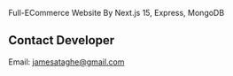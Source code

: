  Full-ECommerce Website By Next.js 15, Express,  MongoDB

## Contact Developer

Email: jamesataghe@gmail.com
